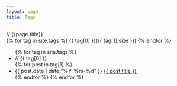 ```yaml
---
layout: page
title: Tags
---
```


<div class='cloud comment'>// {{page.title}}<br>
{% for tag in site.tags %}
  <a href="#{{ tag[0] }}" title="{{ tag[0] }}" rel="{{ tag[1].size }}">{{ tag[0] }}({{ tag[1].size }})</a>
{% endfor %}
</div>

<ul class="listing">
{% for tag in site.tags %}
  <li class="listing-seperator comment" id="{{ tag[0] }}">// {{ tag[0] }}</li>
{% for post in tag[1] %}
  <li class="listing-item">
    <span>
      <time datetime="{{ post.date | date:"%Y-%m-%d" }}">{{ post.date | date:"%Y-%m-%d" }}</time>
    </span>
    <a href="{{ post.url }}" title="{{ post.title }}">{{ post.title }}</a>
  </li>
{% endfor %}
{% endfor %}
</ul>
